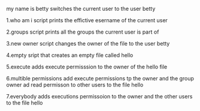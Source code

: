 my name is betty
switches the current user to the user betty

1.who am i
script prints the effictive esername of the current user

2.groups
script prints all the groups the current user is part of

3.new owner
script changes the owner of the file to the user betty

4.empty
sript that creates an empty file called hello

5.execute
adds execute permisssion to the owner of the hello file

6.multible permissions 
add execute permissions tp the owner and the group owner ad read permisson to other users to the file hello

7.everybody
adds executions permissoion to the owner and the other users to the file hello

